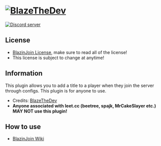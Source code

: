 # [![BlazeTheDev](https://i.imgur.com/fgVMXSe.png?1)]()

<a href="https://discord.gg/znEsFsG"><img src="https://discordapp.com/api/guilds/425712766687510528/embed.png" alt="Discord server"/></a> 

## License
* [BlazinJoin License](https://github.com/iiFlamiinBlaze/BlazinJoin/blob/master/LICENSE), make sure to read all of the license!
* This license is subject to change at anytime! 

## Information
This plugin allows you to add a title to a player when they join the server through configs. This plugin is for anyone to use.
* Credits: [BlazeTheDev](https://github.com/iiFlamiinBlaze)
* **Anyone associated with leet.cc (beetree, spajk, MrCakeSlayer etc.) MAY NOT use this plugin!**

## How to use
* [BlazinJoin Wiki](https://iiflamiinblaze.github.io/projects/blazinjoin/)